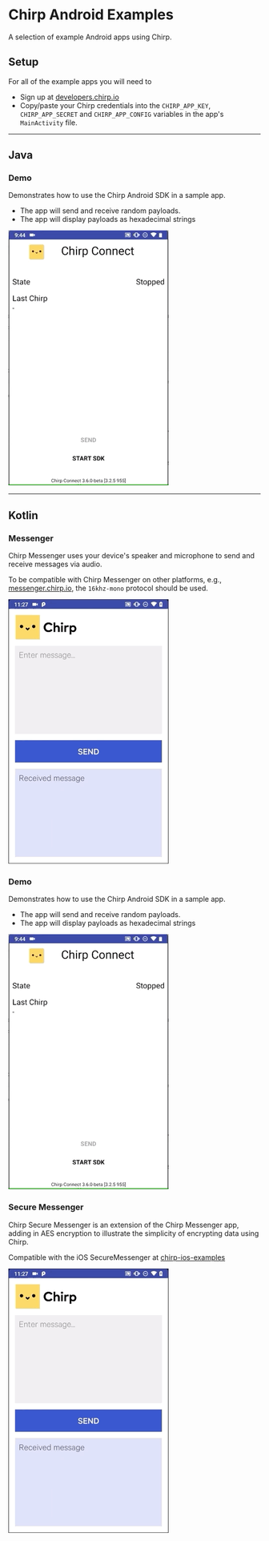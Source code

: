 # Chirp Android Examples

A selection of example Android apps using Chirp.

## Setup

For all of the example apps you will need to

- Sign up at [developers.chirp.io](https://developers.chirp.io)
- Copy/paste your Chirp credentials into the `CHIRP_APP_KEY`, `CHIRP_APP_SECRET` and `CHIRP_APP_CONFIG` variables in the app's `MainActivity` file.

----

## Java

### Demo

Demonstrates how to use the Chirp Android SDK in a sample app.

- The app will send and receive random payloads.
- The app will display payloads as hexadecimal strings

![DemoGIF](/Assets/ChirpDemo.gif)

----

## Kotlin

### Messenger

Chirp Messenger uses your device's speaker and microphone to send and receive messages via audio.

To be compatible with Chirp Messenger on other platforms, e.g., [messenger.chirp.io](https://messenger.chirp.io),
the `16khz-mono` protocol should be used.

![DemoGIF](/Assets/Messenger.gif)

### Demo

Demonstrates how to use the Chirp Android SDK in a sample app.

- The app will send and receive random payloads.
- The app will display payloads as hexadecimal strings

![DemoGIF](/Assets/ChirpDemo.gif)

### Secure Messenger

Chirp Secure Messenger is an extension of the Chirp Messenger app, adding in AES encryption
to illustrate the simplicity of encrypting data using Chirp.

Compatible with the iOS SecureMessenger at [chirp-ios-examples](https://github.com/chirp/chirp-ios-examples)

![DemoGIF](/Assets/Messenger.gif)
